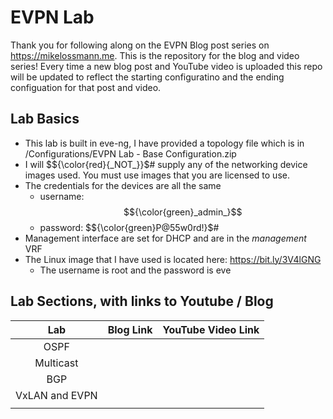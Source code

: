 # EVPN Lab

Thank you for following along on the EVPN Blog post series on <https://mikelossmann.me>. This is the repository for the blog and video series! Every time a new blog post and YouTube video is uploaded this repo will be updated to reflect the starting configuratino and the ending configuation for that post and video.

## Lab Basics

- This lab is built in eve-ng, I have provided a topology file which is in /Configurations/EVPN Lab - Base Configuration.zip
- I will $${\color{red}{_NOT_}}$# supply any of the networking device images used. You must use images that you are licensed to use.
- The credentials for the devices are all the same
  - username: $${\color{green}_admin_}$$
  - password: $${\color{green}P@55w0rd!}$#
- Management interface are set for DHCP and are in the _management_ VRF
- The Linux image that I have used is located here: <https://bit.ly/3V4lGNG>
  - The username is root and the password is eve

## Lab Sections, with links to Youtube / Blog

|      Lab       | Blog Link | YouTube Video Link |
| :------------: | :-------: | :----------------: |
|      OSPF      |           |                    |
|   Multicast    |           |                    |
|      BGP       |           |                    |
| VxLAN and EVPN |           |                    |
|                |           |                    |
